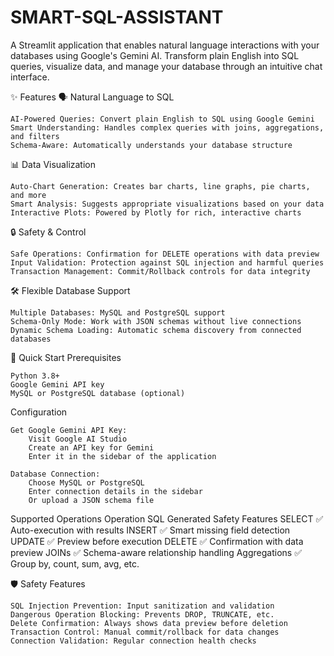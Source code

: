 # SMART-SQL-ASSISTANT
A Streamlit application that enables natural language interactions with your databases using Google's Gemini AI. Transform plain English into SQL queries, visualize data, and manage your database through an intuitive chat interface.

✨ Features
🗣️ Natural Language to SQL

    AI-Powered Queries: Convert plain English to SQL using Google Gemini
    Smart Understanding: Handles complex queries with joins, aggregations, and filters
    Schema-Aware: Automatically understands your database structure

📊 Data Visualization

    Auto-Chart Generation: Creates bar charts, line graphs, pie charts, and more
    Smart Analysis: Suggests appropriate visualizations based on your data
    Interactive Plots: Powered by Plotly for rich, interactive charts

🔒 Safety & Control

    Safe Operations: Confirmation for DELETE operations with data preview
    Input Validation: Protection against SQL injection and harmful queries
    Transaction Management: Commit/Rollback controls for data integrity

🛠️ Flexible Database Support

    Multiple Databases: MySQL and PostgreSQL support
    Schema-Only Mode: Work with JSON schemas without live connections
    Dynamic Schema Loading: Automatic schema discovery from connected databases

🚀 Quick Start
Prerequisites

    Python 3.8+
    Google Gemini API key
    MySQL or PostgreSQL database (optional)

Configuration

    Get Google Gemini API Key:
        Visit Google AI Studio
        Create an API key for Gemini
        Enter it in the sidebar of the application

    Database Connection:
        Choose MySQL or PostgreSQL
        Enter connection details in the sidebar
        Or upload a JSON schema file


Supported Operations
Operation	SQL Generated	Safety Features
SELECT	✅	Auto-execution with results
INSERT	✅	Smart missing field detection
UPDATE	✅	Preview before execution
DELETE	✅	Confirmation with data preview
JOINs	✅	Schema-aware relationship handling
Aggregations	✅	Group by, count, sum, avg, etc.

🛡️ Safety Features

    SQL Injection Prevention: Input sanitization and validation
    Dangerous Operation Blocking: Prevents DROP, TRUNCATE, etc.
    Delete Confirmation: Always shows data preview before deletion
    Transaction Control: Manual commit/rollback for data changes
    Connection Validation: Regular connection health checks
